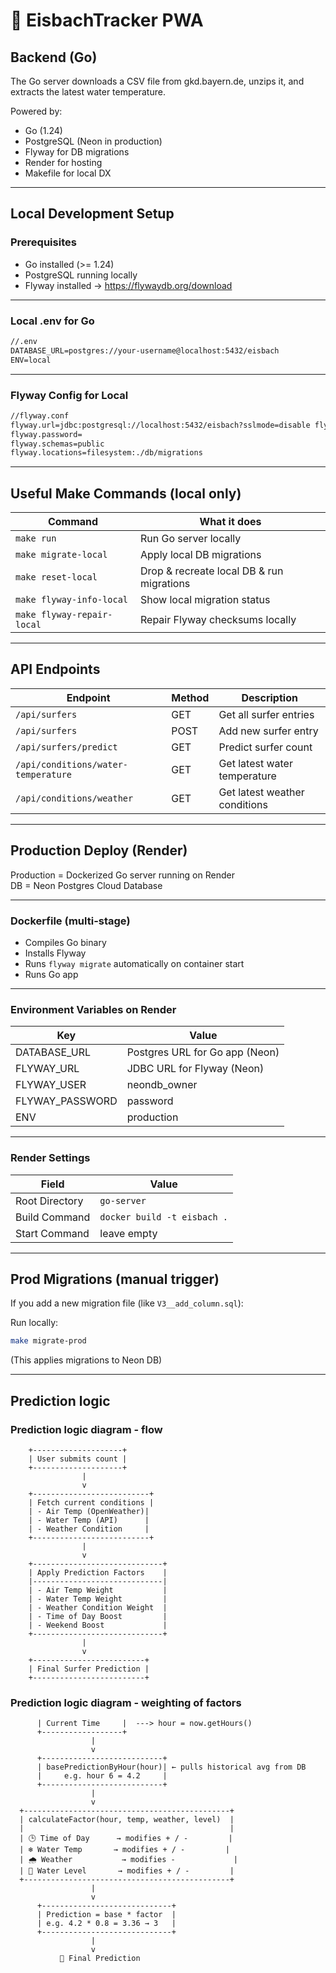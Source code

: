 # 🌊 EisbachTracker PWA

## Backend (Go)

The Go server downloads a CSV file from gkd.bayern.de, unzips it, and extracts the latest water temperature.

Powered by:

- Go (1.24)
- PostgreSQL (Neon in production)
- Flyway for DB migrations
- Render for hosting
- Makefile for local DX

---

## Local Development Setup

### Prerequisites

- Go installed (>= 1.24)
- PostgreSQL running locally
- Flyway installed → https://flywaydb.org/download

---

### Local .env for Go

```cmd
//.env
DATABASE_URL=postgres://your-username@localhost:5432/eisbach 
ENV=local
```

---

### Flyway Config for Local

```cmd
//flyway.conf
flyway.url=jdbc:postgresql://localhost:5432/eisbach?sslmode=disable flyway.user=your-username 
flyway.password= 
flyway.schemas=public 
flyway.locations=filesystem:./db/migrations
```


---

## Useful Make Commands (local only)

|Command|What it does|
|-------|------------|
|`make run`|Run Go server locally|
|`make migrate-local`|Apply local DB migrations|
|`make reset-local`|Drop & recreate local DB & run migrations|
|`make flyway-info-local`|Show local migration status|
|`make flyway-repair-local`|Repair Flyway checksums locally|

---

## API Endpoints

|Endpoint|Method|Description|
|--------|------|-----------|
|`/api/surfers`|GET|Get all surfer entries|
|`/api/surfers`|POST|Add new surfer entry|
|`/api/surfers/predict`|GET|Predict surfer count|
|`/api/conditions/water-temperature`|GET|Get latest water temperature|
|`/api/conditions/weather`|GET|Get latest weather conditions|


---

## Production Deploy (Render)

Production = Dockerized Go server running on Render  
DB = Neon Postgres Cloud Database

---

### Dockerfile (multi-stage)

- Compiles Go binary
- Installs Flyway
- Runs `flyway migrate` automatically on container start
- Runs Go app

---

### Environment Variables on Render

|Key|Value|
|---|-----|
|DATABASE_URL|Postgres URL for Go app (Neon)|
|FLYWAY_URL|JDBC URL for Flyway (Neon)|
|FLYWAY_USER|neondb_owner|
|FLYWAY_PASSWORD|password|
|ENV|production|

---

### Render Settings

|Field|Value|
|-----|-----|
|Root Directory|`go-server`|
|Build Command|`docker build -t eisbach .`|
|Start Command|leave empty|

---

## Prod Migrations (manual trigger)

If you add a new migration file (like `V3__add_column.sql`):

Run locally:
```bash
make migrate-prod
```

(This applies migrations to Neon DB)

---

## Prediction logic

### Prediction logic diagram - flow

        +--------------------+
        | User submits count |
        +--------------------+
                    |
                    v
        +--------------------------+
        | Fetch current conditions |
        | - Air Temp (OpenWeather)|
        | - Water Temp (API)      |
        | - Weather Condition     |
        +--------------------------+
                    |
                    v
        +-----------------------------+
        | Apply Prediction Factors    |
        |-----------------------------|
        | - Air Temp Weight           |
        | - Water Temp Weight         |
        | - Weather Condition Weight  |
        | - Time of Day Boost         |
        | - Weekend Boost             |
        +-----------------------------+
                    |
                    v
        +-------------------------+
        | Final Surfer Prediction |
        +-------------------------+

### Prediction logic diagram - weighting of factors
 
          | Current Time     |  ---> hour = now.getHours()
          +------------------+
                      |
                      v
          +---------------------------+
          | basePredictionByHour(hour)| ← pulls historical avg from DB
          |     e.g. hour 6 = 4.2     |
          +---------------------------+
                      |
                      v
      +----------------------------------------------+
      | calculateFactor(hour, temp, weather, level)  |
      |                                              |
      | 🕒 Time of Day      → modifies + / -         |
      | ❄️ Water Temp       → modifies + / -         |
      | 🌧️ Weather           → modifies -             |
      | 🌊 Water Level       → modifies + / -         |
      +----------------------------------------------+
                      |
                      v
          +-----------------------------+
          | Prediction = base * factor  |
          | e.g. 4.2 * 0.8 = 3.36 → 3   |
          +-----------------------------+
                      |
                      v
               🎯 Final Prediction

